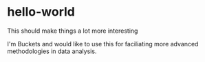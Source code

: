 # hello-world

This should make things a lot more interesting 

I'm Buckets and would like to use this for faciliating more advanced methodologies 
  in data analysis. 
